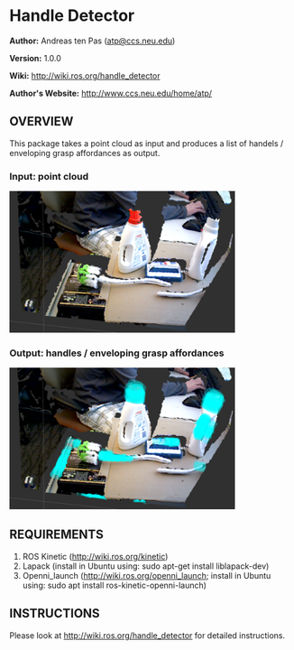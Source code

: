 # Handle Detector

**Author:** Andreas ten Pas (atp@ccs.neu.edu)

**Version:** 1.0.0

**Wiki:** http://wiki.ros.org/handle_detector

**Author's Website:** http://www.ccs.neu.edu/home/atp/


## OVERVIEW

This package takes a point cloud as input and produces a list of handels / enveloping grasp affordances as output.

### Input: point cloud
<img src="readme/example_table0.png" alt="" style="width: 400px;"/>

### Output: handles / enveloping grasp affordances
<img src="readme/example_table1.png" alt="" style="width: 400px;"/>


## REQUIREMENTS

1. ROS Kinetic (http://wiki.ros.org/kinetic)
2. Lapack (install in Ubuntu using: sudo apt-get install liblapack-dev)
3. Openni_launch (http://wiki.ros.org/openni_launch; install in Ubuntu using: sudo apt install ros-kinetic-openni-launch)


## INSTRUCTIONS

Please look at http://wiki.ros.org/handle_detector for detailed instructions.
